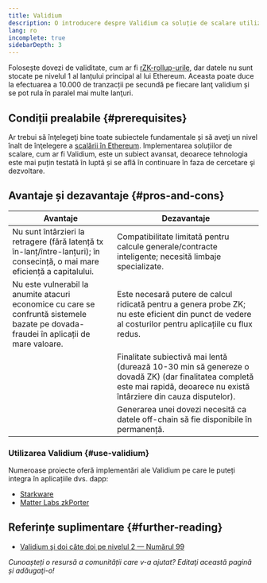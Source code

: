 ```yaml
---
title: Validium
description: O introducere despre Validium ca soluție de scalare utilizată actualmente de comunitatea Ethereum.
lang: ro
incomplete: true
sidebarDepth: 3
---
```


Folosește dovezi de validitate, cum ar fi [rZK-rollup-urile](/developers/docs/scaling/zk-rollups/), dar datele nu sunt stocate pe nivelul 1 al lanțului principal al lui Ethereum. Aceasta poate duce la efectuarea a 10.000 de tranzacții pe secundă pe fiecare lanţ validium și se pot rula în paralel mai multe lanţuri.

## Condiții prealabile \{#prerequisites}

Ar trebui să înţelegeţi bine toate subiectele fundamentale și să aveţi un nivel înalt de înţelegere a [scalării în Ethereum](/developers/docs/scaling/). Implementarea soluțiilor de scalare, cum ar fi Validium, este un subiect avansat, deoarece tehnologia este mai puțin testată în luptă și se află în continuare în faza de cercetare şi dezvoltare.

## Avantaje și dezavantaje \{#pros-and-cons}

| Avantaje                                                                                                                              | Dezavantaje                                                                                                                                                                 |
| ------------------------------------------------------------------------------------------------------------------------------------- | --------------------------------------------------------------------------------------------------------------------------------------------------------------------------- |
| Nu sunt întârzieri la retragere (fără latență tx în-lanț/între-lanțuri); în consecință, o mai mare eficiență a capitalului.           | Compatibilitate limitată pentru calcule generale/contracte inteligente; necesită limbaje specializate.                                                                      |
| Nu este vulnerabil la anumite atacuri economice cu care se confruntă sistemele bazate pe dovada-fraudei în aplicații de mare valoare. | Este necesară putere de calcul ridicată pentru a genera probe ZK; nu este eficient din punct de vedere al costurilor pentru aplicațiile cu flux redus.                      |
|                                                                                                                                       | Finalitate subiectivă mai lentă (durează 10-30 min să genereze o dovadă ZK) (dar finalitatea completă este mai rapidă, deoarece nu există întârziere din cauza disputelor). |
|                                                                                                                                       | Generarea unei dovezi necesită ca datele off-chain să fie disponibile în permanență.                                                                                        |

### Utilizarea Validium \{#use-validium}

Numeroase proiecte oferă implementări ale Validium pe care le puteți integra în aplicațiile dvs. dapp:

- [Starkware](https://starkware.co/)
- [Matter Labs zkPorter](https://matter-labs.io/)

## Referințe suplimentare \{#further-reading}

- [Validium şi doi câte doi pe nivelul 2 — Numărul 99](https://www.buildblockchain.tech/newsletter/issues/no-99-validium-and-the-layer-2-two-by-two)

_Cunoașteți o resursă a comunității care v-a ajutat? Editaţi această pagină și adăugaţi-o!_
